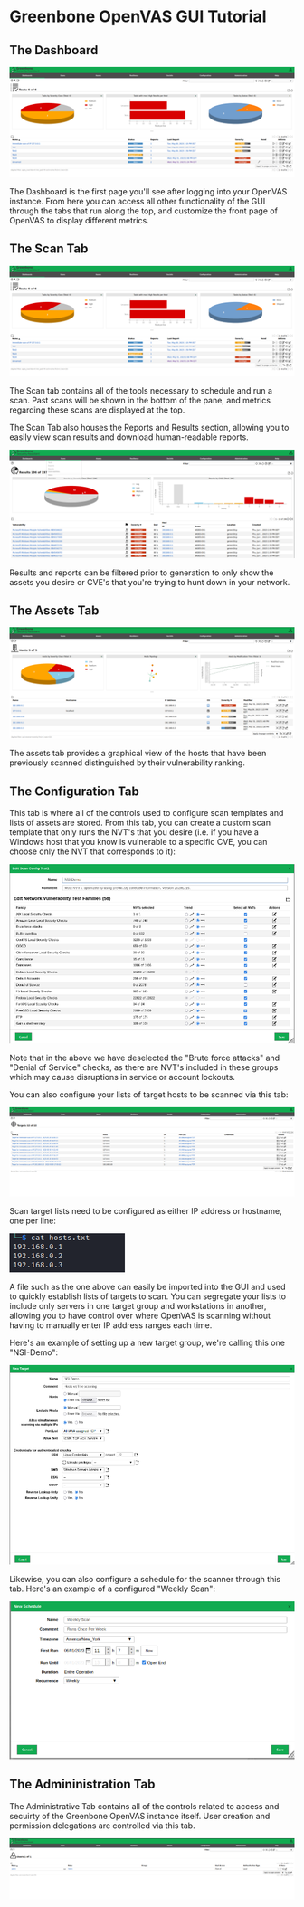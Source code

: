 # Greenbone OpenVAS GUI Tutorial

## The Dashboard

![The Dashboard](./images/greenbone2.png)

The Dashboard is the first page you'll see after logging into your OpenVAS instance. From here you can access all other functionality of the GUI through the tabs that run along the top, and customize the front page of OpenVAS to display different metrics. 

## The Scan Tab

![The Scan Tab](./images/greenbone2.png)

The Scan tab contains all of the tools necessary to schedule and run a scan. Past scans will be shown in the bottom of the pane, and metrics regarding these scans are displayed at the top.

The Scan Tab also houses the Reports and Results section, allowing you to easily view scan results and download human-readable reports.

![Results](./images/results-all.png)

Results and reports can be filtered prior to generation to only show the assets you desire or CVE's that you're trying to hunt down in your network. 

## The Assets Tab

![The Assets Tab](./images/greenbone3.png)

The assets tab provides a graphical view of the hosts that have been previously scanned distinguished by their vulnerability ranking. 

## The Configuration Tab

This tab is where all of the controls used to configure scan templates and lists of assets are stored. From this tab, you can create a custom scan template that only runs the NVT's that you desire (i.e. if you have a Windows host that you know is vulnerable to a specific CVE, you can choose only the NVT that corresponds to it):

![Taking out the disruptive checks](./images/scan-config.png)

Note that in the above we have deselected the "Brute force attacks" and "Denial of Service" checks, as there are NVT's included in these groups which may cause disruptions in service or account lockouts.

You can also configure your lists of target hosts to be scanned via this tab:

![Scan Targets](./images/greenbone5.png)

Scan target lists need to be configured as either IP address or hostname, one per line:

![Scan Target List](./images/hosts.png)

A file such as the one above can easily be imported into the GUI and used to quickly establish lists of targets to scan. You can segregate your lists to include only servers in one target group and workstations in another, allowing you to have control over where OpenVAS is scanning without having to manually enter IP address ranges each time.

Here's an example of setting up a new target group, we're calling this one "NSI-Demo":

![Target Group Configuration](./images/target-setup.png)

Likewise, you can also configure a schedule for the scanner through this tab. Here's an example of a configured "Weekly Scan":

![Scan Schedule Configuration](./images/task-scheduler.png)


## The Admininistration Tab

The Administrative Tab contains all of the controls related to access and secuirty of the Greenbone OpenVAS instance itself. User creation and permission delegations are controlled via this tab.

![Administrative Tab](./images/greenbone6.png)
